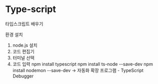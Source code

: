 # Type-script
 타입스크립트 배우기


환경 설치
1. node.js 설치
2. 코드 편집기
3. 터미널 선택
4. 코드 입력 
npm install typescript
npm install ts-node --save-dev 
npm install nodemon --save-dev -> 자동화
확장 프로그램 - TypeScript Debugger